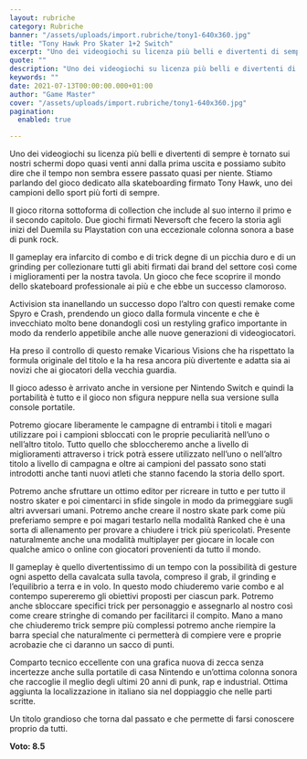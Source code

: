```yaml
---
layout: rubriche
category: Rubriche
banner: "/assets/uploads/import.rubriche/tony1-640x360.jpg"
title: "Tony Hawk Pro Skater 1+2 Switch"
excerpt: "Uno dei videogiochi su licenza più belli e divertenti di sempre è tornato sui nostri schermi dopo quasi venti anni dalla prima uscita e possiamo subito dire che il tempo non sembra essere passato quasi per niente. Stiamo parlando del gioco dedicato alla skateboarding firmato Tony Hawk, uno dei campioni dello sport più forti di [&hellip"
quote: ""
description: "Uno dei videogiochi su licenza più belli e divertenti di sempre è tornato sui nostri schermi dopo quasi venti anni dalla prima uscita e possiamo subito dire che il tempo non sembra essere passato quasi per niente. Stiamo parlando del gioco dedicato alla skateboarding firmato Tony Hawk, uno dei campioni dello sport più forti di [&hellip"
keywords: ""
date: 2021-07-13T00:00:00.000+01:00
author: "Game Master"
cover: "/assets/uploads/import.rubriche/tony1-640x360.jpg"
pagination:
  enabled: true

---
```


Uno dei videogiochi su licenza più belli e divertenti di sempre è tornato sui nostri schermi dopo quasi venti anni dalla prima uscita e possiamo subito dire che il tempo non sembra essere passato quasi per niente. Stiamo parlando del gioco dedicato alla skateboarding firmato Tony Hawk, uno dei campioni dello sport più forti di sempre.

  
Il gioco ritorna sottoforma di collection che include al suo interno il primo e il secondo capitolo. Due giochi firmati Neversoft che fecero la storia agli inizi del Duemila su Playstation con una eccezionale colonna sonora a base di punk rock.

  
Il gameplay era infarcito di combo e di trick degne di un picchia duro e di un grinding per collezionare tutti gli abiti firmati dai brand del settore così come i miglioramenti per la nostra tavola. Un gioco che fece scoprire il mondo dello skateboard professionale ai più e che ebbe un successo clamoroso.

  
Activision sta inanellando un successo dopo l’altro con questi remake come Spyro e Crash, prendendo un gioco dalla formula vincente e che è invecchiato molto bene donandogli così un restyling grafico importante in modo da renderlo appetibile anche alle nuove generazioni di videogiocatori.

  
Ha preso il controllo di questo remake Vicarious Visions che ha rispettato la formula originale del titolo e la ha resa ancora più divertente e adatta sia ai novizi che ai giocatori della vecchia guardia.

Il gioco adesso è arrivato anche in versione per Nintendo Switch e quindi la portabilità è tutto e il gioco non sfigura neppure nella sua versione sulla console portatile.

  
Potremo giocare liberamente le campagne di entrambi i titoli e magari utilizzare poi i campioni sbloccati con le proprie peculiarità nell’uno o nell’altro titolo. Tutto quello che sbloccheremo anche a livello di miglioramenti attraverso i trick potrà essere utilizzato nell’uno o nell’altro titolo a livello di campagna e oltre ai campioni del passato sono stati introdotti anche tanti nuovi atleti che stanno facendo la storia dello sport.

Potremo anche sfruttare un ottimo editor per ricreare in tutto e per tutto il nostro skater e poi cimentarci in sfide singole in modo da primeggiare sugli altri avversari umani. Potremo anche creare il nostro skate park come più preferiamo sempre e poi magari testarlo nella modalità Ranked che è una sorta di allenamento per provare a chiudere i trick più spericolati. Presente naturalmente anche una modalità multiplayer per giocare in locale con qualche amico o online con giocatori provenienti da tutto il mondo.

  
Il gameplay è quello divertentissimo di un tempo con la possibilità di gesture ogni aspetto della cavalcata sulla tavola, compreso il grab, il grinding e l’equilibrio a terra e in volo. In questo modo chiuderemo varie combo e al contempo supereremo gli obiettivi proposti per ciascun park. Potremo anche sbloccare specifici trick per personaggio e assegnarlo al nostro così come creare stringhe di comando per facilitarci il compito. Mano a mano che chiuderemo trick sempre più complessi potremo anche riempire la barra special che naturalmente ci permetterà di compiere vere e proprie acrobazie che ci daranno un sacco di punti.

  
Comparto tecnico eccellente con una grafica nuova di zecca senza incertezze anche sulla portatile di casa Nintendo e un’ottima colonna sonora che raccoglie il meglio degli ultimi 20 anni di punk, rap e industrial. Ottima aggiunta la localizzazione in italiano sia nel doppiaggio che nelle parti scritte.

Un titolo grandioso che torna dal passato e che permette di farsi conoscere proprio da tutti.

**Voto: 8.5**